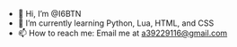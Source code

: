 - 👋 Hi, I’m @I6BTN
- 🌱 I’m currently learning Python, Lua, HTML, and CSS
- 📫 How to reach me: Email me at a39229116@gmail.com
